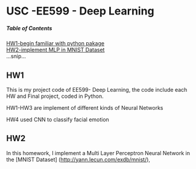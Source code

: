 # USC -EE599 - Deep Learning

##### Table of Contents  
[HW1-begin familiar with python pakage](#hw1)  
[HW2-implement MLP in MNIST Dataset](#hw2)  
...snip...    
<a name="headers"/>
## HW1

This is my project code of EE599- Deep Learning, the code include each HW and Final project, coded in Python.
<p>HW1-HW3 are implement of different kinds of Neural Networks </p>
HW4 used CNN to classify facial emotion 

## HW2

In this homework, I implement a Multi Layer Perceptron Neural Network in the [MNIST Dataset] (http://yann.lecun.com/exdb/mnist/), 

